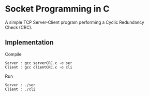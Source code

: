 # Socket Programming in C

A simple TCP Server-Client program performing a Cyclic Redundancy Check (CRC).

## Implementation

Compile

```
Server : gcc serverCRC.c -o ser
Client : gcc clientCRC.c -o cli
```

Run 

```
Server : ./ser
Client : ./cli
```

